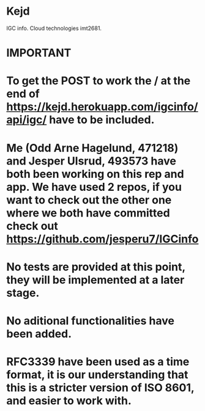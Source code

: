# Kejd
IGC info. Cloud technologies imt2681.
# IMPORTANT
# To get the POST to work the / at the end of https://kejd.herokuapp.com/igcinfo/api/igc/ have to be included.
# Me (Odd Arne Hagelund, 471218) and Jesper Ulsrud, 493573 have both been working on this rep and app. We have used 2 repos, if you want to check out the other one where we both have committed check out https://github.com/jesperu7/IGCinfo
# No tests are provided at this point, they will be implemented at a later stage.
# No aditional functionalities have been added.
# RFC3339 have been used as a time format, it is our understanding that this is a stricter version of ISO 8601, and easier to work with.
